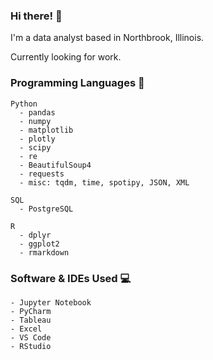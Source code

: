 ### Hi there! 👋

I'm a data analyst based in Northbrook, Illinois.

Currently looking for work.
### Programming Languages 👾
    Python
      - pandas
      - numpy
      - matplotlib
      - plotly
      - scipy
      - re
      - BeautifulSoup4
      - requests
      - misc: tqdm, time, spotipy, JSON, XML

    SQL
      - PostgreSQL

    R
      - dplyr
      - ggplot2
      - rmarkdown

### Software & IDEs Used 💻
    - Jupyter Notebook
    - PyCharm
    - Tableau
    - Excel
    - VS Code
    - RStudio
